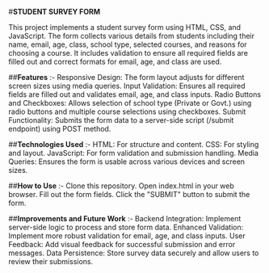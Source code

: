 #**STUDENT SURVEY FORM**

This project implements a student survey form using HTML, CSS, and JavaScript. The form collects various details from students including their name, email, age, class, school type, selected courses, and reasons for choosing a course. It includes validation to ensure all required fields are filled out and correct formats for email, age, and class are used.

##**Features** :-
Responsive Design: The form layout adjusts for different screen sizes using media queries.
Input Validation: Ensures all required fields are filled out and validates email, age, and class inputs.
Radio Buttons and Checkboxes: Allows selection of school type (Private or Govt.) using radio buttons and multiple course selections using checkboxes.
Submit Functionality: Submits the form data to a server-side script (/submit endpoint) using POST method.

##**Technologies Used** :-
HTML: For structure and content.
CSS: For styling and layout.
JavaScript: For form validation and submission handling.
Media Queries: Ensures the form is usable across various devices and screen sizes.

##**How to Use** :-
Clone this repository.
Open index.html in your web browser.
Fill out the form fields.
Click the "SUBMIT" button to submit the form.

##**Improvements and Future Work** :-
Backend Integration: Implement server-side logic to process and store form data.
Enhanced Validation: Implement more robust validation for email, age, and class inputs.
User Feedback: Add visual feedback for successful submission and error messages.
Data Persistence: Store survey data securely and allow users to review their submissions.

